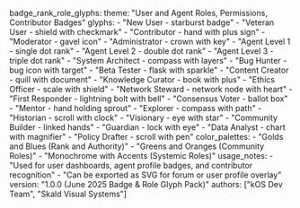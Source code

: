 badge_rank_role_glyphs:
  theme: "User and Agent Roles, Permissions, Contributor Badges"
  glyphs:
    - "New User - starburst badge"
    - "Veteran User - shield with checkmark"
    - "Contributor - hand with plus sign"
    - "Moderator - gavel icon"
    - "Administrator - crown with key"
    - "Agent Level 1 - single dot rank"
    - "Agent Level 2 - double dot rank"
    - "Agent Level 3 - triple dot rank"
    - "System Architect - compass with layers"
    - "Bug Hunter - bug icon with target"
    - "Beta Tester - flask with sparkle"
    - "Content Creator - quill with document"
    - "Knowledge Curator - book with plus"
    - "Ethics Officer - scale with shield"
    - "Network Steward - network node with heart"
    - "First Responder - lightning bolt with bell"
    - "Consensus Voter - ballot box"
    - "Mentor - hand holding sprout"
    - "Explorer - compass with path"
    - "Historian - scroll with clock"
    - "Visionary - eye with star"
    - "Community Builder - linked hands"
    - "Guardian - lock with eye"
    - "Data Analyst - chart with magnifier"
    - "Policy Drafter - scroll with pen"
  color_palettes:
    - "Golds and Blues (Rank and Authority)"
    - "Greens and Oranges (Community Roles)"
    - "Monochrome with Accents (Systemic Roles)"
  usage_notes:
    - "Used for user dashboards, agent profile badges, and contributor recognition"
    - "Can be exported as SVG for forum or user profile overlay"
  version: "1.0.0 (June 2025 Badge & Role Glyph Pack)"
  authors: ["kOS Dev Team", "Skald Visual Systems"]


